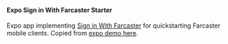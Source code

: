 #### Expo Sign in With Farcaster Starter

Expo app implementing [Sign in With Farcaster](https://github.com/farcasterxyz/protocol/discussions/110) for quickstarting Farcaster mobile clients. Copied from [expo demo here](https://github.com/farcasterxyz/auth-monorepo/tree/main/examples/authkit-expo-demo).